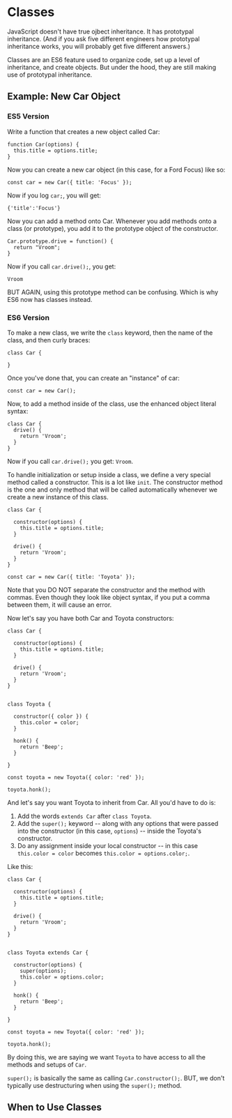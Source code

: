 # Classes

JavaScript doesn't have true ojbect inheritance. It has prototypal inheritance. (And if you ask five different engineers how prototypal inheritance works, you will probably get five different answers.)

Classes are an ES6 feature used to organize code, set up a level of inheritance, and create objects. But under the hood, they are still making use of prototypal inheritance.

## Example: New Car Object

### ES5 Version

Write a function that creates a new object called Car:

```
function Car(options) {
  this.title = options.title;
}
```

Now you can create a new car object (in this case, for a Ford Focus) like so:

```
const car = new Car({ title: 'Focus' });
```

Now if you log `car;`, you will get:

```
{'title':'Focus'}
```

Now you can add a method onto Car. Whenever you add methods onto a class (or prototype), you add it to the prototype object of the constructor.

```
Car.prototype.drive = function() {
  return "Vroom";
}
```

Now if you call `car.drive();`, you get:

```
Vroom
```

BUT AGAIN, using this prototype method can be confusing. Which is why ES6 now has classes instead.


### ES6 Version

To make a new class, we write the `class` keyword, then the name of the class, and then curly braces:

```
class Car {

}
```

Once you've done that, you can create an "instance" of car:

```
const car = new Car();
```

Now, to add a method inside of the class, use the enhanced object literal syntax:

```
class Car {
  drive() {
    return 'Vroom';
  }
}
```

Now if you call `car.drive();` you get: `Vroom`.

To handle initialization or setup inside a class, we define a very special method called a constructor. This is a lot like `init`. The constructor method is the one and only method that will be called automatically whenever we create a new instance of this class.

```
class Car {
  
  constructor(options) {
    this.title = options.title;
  }
  
  drive() {
    return 'Vroom';
  }
}

const car = new Car({ title: 'Toyota' });
```

Note that you DO NOT separate the constructor and the method with commas. Even though they look like object syntax, if you put a comma between them, it will cause an error.

Now let's say you have both Car and Toyota constructors:

```
class Car {
  
  constructor(options) {
    this.title = options.title;
  }
  
  drive() {
    return 'Vroom';
  }
}


class Toyota {
  
  constructor({ color }) {
    this.color = color;
  }
  
  honk() {
    return 'Beep';
  }

}

const toyota = new Toyota({ color: 'red' });

toyota.honk();
```

And let's say you want Toyota to inherit from Car. All you'd have to do is:

1.  Add the words `extends Car` after `class Toyota`.
2. Add the `super();` keyword -- along with any options that were passed into the constructor (in this case, `options`) -- inside the Toyota's constructor.
3. Do any assignment inside your local constructor -- in this case `this.color = color` becomes `this.color = options.color;`.

Like this:

```
class Car {
  
  constructor(options) {
    this.title = options.title;
  }
  
  drive() {
    return 'Vroom';
  }
}


class Toyota extends Car {
  
  constructor(options) {
    super(options);
    this.color = options.color;
  }
  
  honk() {
    return 'Beep';
  }

}

const toyota = new Toyota({ color: 'red' });

toyota.honk();
```

By doing this, we are saying we want `Toyota` to have access to all the methods and setups of `Car`.

`super();` is basically the same as calling `Car.constructor();`.  BUT, we don't typically use destructuring when using the `super();` method.


## When to Use Classes

